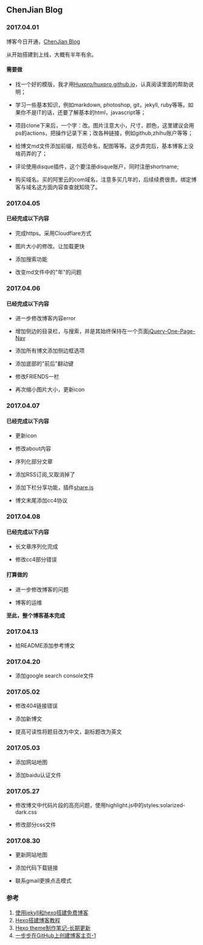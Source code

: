 ## ChenJian Blog

### 2017.04.01

博客今日开通，[ChenJian Blog](http://o-my-chenjian.com)

从开始搭建到上线，大概有半年有余。

#### 需要做

- 找一个好的模版，我才用[Huxpro/huxpro.github.io](https://github.com/Huxpro/huxpro.github.io)，认真阅读里面的帮助说明；

- 学习一些基本知识，例如markdown, photoshop, git，jekyll, ruby等等。如果你不是IT的话，还要了解基本的html，javascript等；

- 项目clone下来后，一个字：改。图片注意大小，尺寸，颜色，这里建议会用ps的actions，把操作记录下来；改各种链接，例如github,zhihu账户等等；

- 给博文md文件添加前缀，规范命名，配图等等。这步弄完后，基本博客上没啥药弄的了；

- 评论使用disque插件，这个要注册disque账户，同时注册shortname;

- 购买域名。买的阿里云的com域名，注意多买几年的，后续续费很贵。绑定博客与域名这方面内容查查就知晓了。

### 2017.04.05

#### 已经完成以下内容

- 完成https。采用Cloudflare方式

- 图片大小的修改。让加载更快

- 添加搜索功能

- 改变md文件中的"年"的问题

### 2017.04.06

#### 已经完成以下内容

- 进一步修改博客内容error

- 增加侧边的目录栏，与搜索，并是其始终保持在一个页面[jQuery-One-Page-Nav](https://github.com/davist11/jQuery-One-Page-Nav)

- 添加所有博文添加侧边框选项

- 添加底部的"前后"翻动键

- 修改FRIENDS一栏

- 再次缩小图片大小，更新icon

### 2017.04.07

#### 已经完成以下内容

- 更新icon

- 修改about内容

- 序列化部分文章

- 添加RSS订阅,又取消掉了

- 添加下栏分享功能，插件[share.js](https://github.com/overtrue/share.js)

- 博文末尾添加cc4协议


### 2017.04.08

#### 已经完成以下内容

- 长文章序列化完成

- 修改cc4部分错误

#### 打算做的

- 进一步修改博客的问题

- 博客的运维

**至此，整个博客基本完成**

### 2017.04.13

- 给README添加参考博文

### 2017.04.20

- 添加google search console文件

### 2017.05.02

- 修改404链接错误

- 添加新博文

- 提高可读性将题目改为中文，副标题改为英文

### 2017.05.03

- 添加网站地图

- 添加baidu认证文件

### 2017.05.27

- 修改博文中代码片段的高亮问题，使用highlight.js中的styles:solarized-dark.css

- 修改部分css文件

### 2017.08.30

- 更新网站地图

- 添加代码下载链接

- 联系gmail更换点击模式

### 参考

1. [使用jekyll和hexo搭建免费博客](http://www.alonemonkey.com/2016/05/20/blog-by-jekyll-hexo/)
2. [Hexo搭建博客教程](http://thief.one/2017/03/03/Hexo%E6%90%AD%E5%BB%BA%E5%8D%9A%E5%AE%A2%E6%95%99%E7%A8%8B/)
3. [Hexo theme制作笔记-长期更新](https://blog.domeyi.com/2016/12/02/hexo-theme%E5%88%B6%E4%BD%9C%E7%AC%94%E8%AE%B0-%E9%95%BF%E6%9C%9F%E6%9B%B4%E6%96%B0/)
4. [一步步在GitHub上创建博客主页-1](http://www.pchou.info/ssgithubPage/2013-01-03-build-github-blog-page-01.html)
